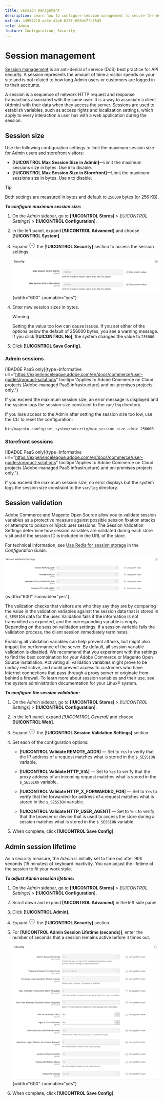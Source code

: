 ```yaml
---
title: Session management
description: Learn how to configure session management to secure the Admin and storefront.
exl-id: ad954218-aa3e-44e6-b23f-008de7fc7543
role: Admin
feature: Configuration, Security
---
```

# Session management

[Session management](https://cheatsheetseries.owasp.org/cheatsheets/Session_Management_Cheat_Sheet.html) is an anti-denial of service (DoS) best practice for API security. A session represents the amount of time a visitor spends on your site and is not related to how long Admin users or customers are logged in to their accounts.

A session is a sequence of network HTTP request and response transactions associated with the same user. It is a way to associate a client (Admin) with their data when they access the server. Sessions are used to establish variables, such as access rights and localization settings, which apply to every interaction a user has with a web application during the session.

## Session size

Use the following configuration settings to limit the maximum session size for Admin users and storefront visitors:

- **[!UICONTROL Max Session Size in Admin]**—Limit the maximum sessions size in bytes. Use `0` to disable.
- **[!UICONTROL Max Session Size in Storefront]**—Limit the maximum sessions size in bytes. Use `0` to disable.

>[!TIP]
>
>Both settings are measured in bytes and default to `256000` bytes (or 256 KB).

**_To configure maximum session size:_**

1. On the _Admin_ sidebar, go to **[!UICONTROL Stores]**  > _[!UICONTROL Settings]_ > **[!UICONTROL Configuration]**.

1. In the left panel, expand **[!UICONTROL Advanced]** and choose **[!UICONTROL System]**.

1. Expand ![Expansion selector](../assets/icon-display-expand.png) the **[!UICONTROL Security]** section to access the session settings.

   ![Session settings](../configuration-reference/advanced/assets/system-security.png){width="600" zoomable="yes"}

1. Enter new session sizes in bytes.

   >[!WARNING]
   >
   >Setting the value too low can cause issues. If you set either of the options below the default of 256000 bytes, you see a warning message. If you click **[!UICONTROL No]**, the system changes the value to `256000`.

1. Click **[!UICONTROL Save Config]**.

### Admin sessions

[!BADGE PaaS only]{type=Informative url="https://experienceleague.adobe.com/en/docs/commerce/user-guides/product-solutions" tooltip="Applies to Adobe Commerce on Cloud projects (Adobe-managed PaaS infrastructure) and on-premises projects only."}

If you exceed the maximum session size, an error message is displayed and the system logs the session size constraint to the `var/log` directory.

If you lose access to the Admin after setting the session size too low, use the CLI to reset the configuration:

```bash
bin/magento config:set system/security/max_session_size_admin 256000
```

### Storefront sessions

[!BADGE PaaS only]{type=Informative url="https://experienceleague.adobe.com/en/docs/commerce/user-guides/product-solutions" tooltip="Applies to Adobe Commerce on Cloud projects (Adobe-managed PaaS infrastructure) and on-premises projects only."}

If you exceed the maximum session size, no error displays but the system logs the session size constraint to the `var/log` directory.

## Session validation

Adobe Commerce and Magento Open Source allow you to validate session variables as a protective measure against possible session fixation attacks or attempts to poison or hijack user sessions. The Session Validation Settings determine how session variables are validated during each store visit and if the session ID is included in the URL of the store.

For technical information, see [Use Redis for session storage](https://experienceleague.adobe.com/docs/commerce-operations/configuration-guide/cache/redis/redis-session.html) in the _Configuration Guide_.

![General configuration - Web session validation](../configuration-reference/general/assets/web-session-validation-settings.png){width="600" zoomable="yes"}

The validation checks that visitors are who they say they are by comparing the value in the validation variables against the session data that is stored in `$_SESSION` data for the user. Validation fails if the information is not transmitted as expected, and the corresponding variable is empty. Depending on the session validation settings, if a session variable fails the validation process, the client session immediately terminates.

Enabling all validation variables can help prevent attacks, but might also impact the performance of the server. By default, all session variable validation is disabled. We recommend that you experiment with the settings to find the best combination for your Adobe Commerce or Magento Open Source installation. Activating all validation variables might prove to be unduly restrictive, and could prevent access to customers who have Internet connections that pass through a proxy server or originate from behind a firewall. To learn more about session variables and their use, see the system administration documentation for your Linux&reg; system.

**_To configure the session validation:_**

1. On the _Admin_ sidebar, go to  **[!UICONTROL Stores]** > _[!UICONTROL Settings]_ > **[!UICONTROL Configuration]**.

1. In the left panel, expand _[!UICONTROL General]_ and choose **[!UICONTROL Web]**.

1. Expand ![Expansion selector](../assets/icon-display-expand.png) the **[!UICONTROL Session Validation Settings]** section.

1. Set each of the configuration options:

   - **[!UICONTROL Validate REMOTE_ADDR]** — Set to `Yes` to verify that the IP address of a request matches what is stored in the `$_SESSION` variable.

   - **[!UICONTROL Validate HTTP_VIA]** — Set to `Yes` to verify that the proxy address of an incoming request matches what is stored in the `$_SESSION` variable.

   - **[!UICONTROL Validate HTTP_X_FORWARDED_FOR]** — Set to `Yes` to verify that the forwarded-for address of a request matches what is stored in the `$_SESSION` variable.

   - **[!UICONTROL Validate HTTP_USER_AGENT]** — Set to `Yes` to verify that the browser or device that is used to access the store during a session matches what is stored in the `$_SESSION` variable.

1. When complete, click **[!UICONTROL Save Config]**.

## Admin session lifetime

As a security measure, the _Admin_ is initially set to time out after 900 seconds (15 minutes) of keyboard inactivity. You can adjust the lifetime of the session to fit your work style.

**_To adjust Admin session lifetime:_**

1. On the _Admin_ sidebar, go to **[!UICONTROL Stores]** > _[!UICONTROL Settings]_ > **[!UICONTROL Configuration]**.

1. Scroll down and expand **[!UICONTROL Advanced]** in the left side panel.

1. Click **[!UICONTROL Admin]**.

1. Expand ![Expansion selector](../assets/icon-display-expand.png) the **[!UICONTROL Security]** section.

1. For **[!UICONTROL Admin Session Lifetime (seconds)]**, enter the number of seconds that a session remains active before it times out.

   ![Advanced configuration - Admin security settings](../configuration-reference/advanced/assets/admin-security.png){width="600" zoomable="yes"}

1. When complete, click **[!UICONTROL Save Config]**.

